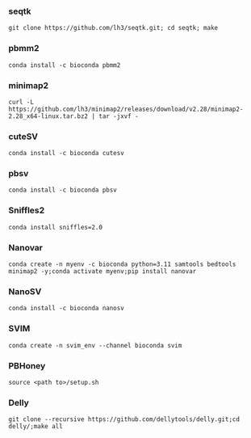 ### seqtk
```git clone https://github.com/lh3/seqtk.git; cd seqtk; make```

### pbmm2
```conda install -c bioconda pbmm2```

### minimap2
```curl -L https://github.com/lh3/minimap2/releases/download/v2.28/minimap2-2.28_x64-linux.tar.bz2 | tar -jxvf -```

### cuteSV
```conda install -c bioconda cutesv```

### pbsv
```conda install -c bioconda pbsv```

### Sniffles2
```conda install sniffles=2.0```

### Nanovar
```conda create -n myenv -c bioconda python=3.11 samtools bedtools minimap2 -y;conda activate myenv;pip install nanovar```

### NanoSV
```conda install -c bioconda nanosv```

### SVIM
```conda create -n svim_env --channel bioconda svim```

### PBHoney
```source <path to>/setup.sh```

### Delly
```git clone --recursive https://github.com/dellytools/delly.git;cd delly/;make all```
